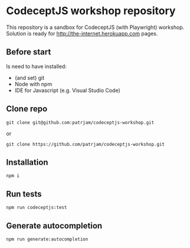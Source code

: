 # CodeceptJS workshop repository

This repository is a sandbox for CodeceptJS (with Playwright) workshop. Solution is ready for http://the-internet.herokuapp.com pages.

## Before start
Is need to have installed:
- (and set) git
- Node with npm
- IDE for Javascript (e.g. Visual Studio Code)

## Clone repo
`git clone git@github.com:patrjam/codeceptjs-workshop.git `

or 

`git clone https://github.com/patrjam/codeceptjs-workshop.git`

## Installation
`npm i`

## Run tests
`npm run codeceptjs:test`

## Generate autocompletion
`npm run generate:autocompletion`
